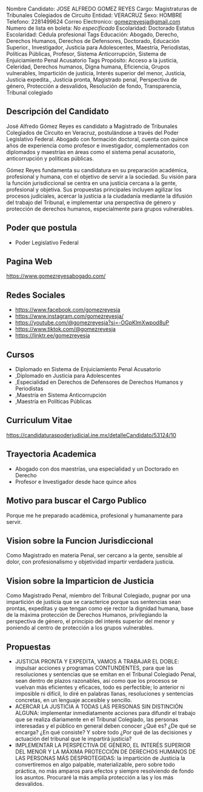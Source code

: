 Nombre Candidato: JOSE ALFREDO GOMEZ REYES
Cargo: Magistraturas de Tribunales Colegiados de Circuito
Entidad: VERACRUZ
Sexo: HOMBRE
Telefono: 2281499624
Correo Electronico: gomezreyesja@gmail.com
Numero de lista en boleta: *No especificado*
Escolaridad: Doctorado
Estatus Escolaridad: Cédula profesional
Tags Educación: Abogado, Derecho, Derechos Humanos, Derechos de Defensores, Doctorado, Educación Superior., Investigador, Justicia para Adolescentes, Maestría, Periodistas, Políticas Públicas, Profesor, Sistema Anticorrupción, Sistema de Enjuiciamiento Penal Acusatorio
Tags Propósito: Acceso a la justicia, Celeridad, Derechos humanos, Digna humana, Eficiencia, Grupos vulnerables, Impartición de justicia, Interés superior del menor, Justicia, Justicia expedita., Justicia pronta, Magistrado penal, Perspectiva de género, Protección a desvalidos, Resolución de fondo, Transparencia, Tribunal colegiado


## Descripción del Candidato 

José Alfredo Gómez Reyes es candidato a Magistrado de Tribunales Colegiados de Circuito en Veracruz, postulándose a través del Poder Legislativo Federal. Abogado con formación doctoral, cuenta con quince años de experiencia como profesor e investigador, complementados con diplomados y maestrías en áreas como el sistema penal acusatorio, anticorrupción y políticas públicas. 

Gómez Reyes fundamenta su candidatura en su preparación académica, profesional y humana, con el objetivo de servir a la sociedad. Su visión para la función jurisdiccional se centra en una justicia cercana a la gente, profesional y objetiva. Sus propuestas principales incluyen agilizar los procesos judiciales, acercar la justicia a la ciudadanía mediante la difusión del trabajo del Tribunal, e implementar una perspectiva de género y protección de derechos humanos, especialmente para grupos vulnerables.


## Poder que postula

- Poder Legislativo Federal


## Pagina Web

https://www.gomezreyesabogado.com/


## Redes Sociales

- https://www.facebook.com/gomezreyesja
- https://www.instagram.com/gomezreyesja/
- https://youtube.com/@gomezreyesja?si=-OGpKlmXwpod8uP
- https://www.tiktok.com/@gomezreyesja
- https://linktr.ee/gomezreyesja


## Cursos

- Diplomado en Sistema de Enjuiciamiento Penal Acusatorio
- ,Diplomado en Justicia para Adolescentes
- ,Especialidad en Derechos de Defensores de Derechos Humanos y Periodistas
- ,Maestría en Sistema Anticorrupción
- ,Maestría en Políticas Públicas


## Curriculum Vitae

https://candidaturaspoderjudicial.ine.mx/detalleCandidato/53124/10


## Trayectoria Academica

- Abogado con dos maestrías, una especialidad y un Doctorado en Derecho
- Profesor e Investigador desde hace quince años


## Motivo para buscar el Cargo Publico

Porque me he preparado académica, profesional y humanamente para servir.


## Vision sobre la Funcion Jurisdiccional

Como Magistrado en materia Penal, ser cercano a la gente, sensible al dolor, con profesionalismo y objetividad impartir verdadera justicia.


## Vision sobre la Imparticion de Justicia

Como Magistrado Penal, miembro del Tribunal Colegiado, pugnar por una impartición de justicia que se caracterice porque sus sentencias sean prontas, expeditas y que tengan como eje rector la dignidad humana, base de la máxima protección de Derechos Humanos, privilegiando la perspectiva de género, el principio del interés superior del menor y poniendo al centro de protección a los grupos vulnerables.


## Propuestas

- JUSTICIA PRONTA Y EXPEDITA, VAMOS A TRABAJAR EL DOBLE: impulsar acciones y programas CONTUNDENTES, para que las resoluciones y sentencias que se emitan en el Tribunal Colegiado Penal, sean dentro de plazos razonables, así como que los procesos se vuelvan más eficientes y eficaces, todo es perfectible; lo anterior ni imposible ni difícil, lo diré en palabras llanas, resoluciones y sentencias concretas, en un lenguaje accesible y sencillo.
- ACERCAR LA JUSTICIA A TODAS LAS PERSONAS SIN DISTINCIÓN ALGUNA: implementar inmediatamente acciones para difundir el trabajo que se realiza diariamente en el Tribunal Colegiado, las personas interesadas y el público en general deben conocer ¿Qué es? ¿De qué se encarga? ¿En qué consiste? Y sobre todo ¿Por qué de las decisiones y actuación del tribunal que le impartirá justicia?
- IMPLEMENTAR LA PERSPECTIVA DE GÉNERO, EL INTERÉS SUPERIOR DEL MENOR Y LA MÁXIMA PROTECCIÓN DE DERECHOS HUMANOS DE LAS PERSONAS MÁS DESPROTEGIDAS: la impartición de Justicia la convertiremos en algo palpable, materializable, pero sobre todo práctica, no más amparos para efectos y siempre resolviendo de fondo los asuntos. Procuraré la más amplia protección a las y los más desvalidos.

